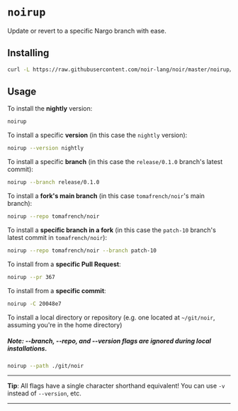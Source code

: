 # `noirup`

Update or revert to a specific Nargo branch with ease.

## Installing

```sh
curl -L https://raw.githubusercontent.com/noir-lang/noir/master/noirup/install | bash
```

## Usage

To install the **nightly** version:

```sh
noirup
```

To install a specific **version** (in this case the `nightly` version):

```sh
noirup --version nightly
```

To install a specific **branch** (in this case the `release/0.1.0` branch's latest commit):

```sh
noirup --branch release/0.1.0
```

To install a **fork's main branch** (in this case `tomafrench/noir`'s main branch):

```sh
noirup --repo tomafrench/noir
```

To install a **specific branch in a fork** (in this case the `patch-10` branch's latest commit in `tomafrench/noir`):

```sh
noirup --repo tomafrench/noir --branch patch-10
```

To install from a **specific Pull Request**:

```sh
noirup --pr 367
```

To install from a **specific commit**:

```sh
noirup -C 20048e7
```

To install a local directory or repository (e.g. one located at `~/git/noir`, assuming you're in the home directory)

##### Note: --branch, --repo, and --version flags are ignored during local installations.

```sh
noirup --path ./git/noir
```

---

**Tip**: All flags have a single character shorthand equivalent! You can use `-v` instead of `--version`, etc.

---
